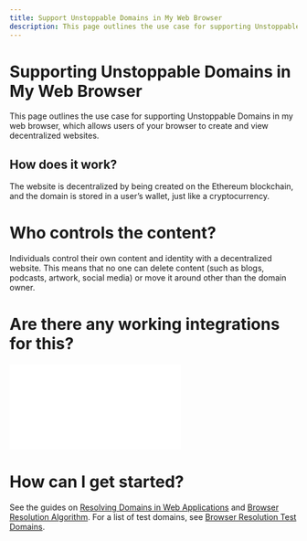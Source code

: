 ```yaml
---
title: Support Unstoppable Domains in My Web Browser
description: This page outlines the use case for supporting Unstoppable Domains in my web browser.
---
```


# Supporting Unstoppable Domains in My Web Browser

This page outlines the use case for supporting Unstoppable Domains in my web browser, which allows users of your browser to create and view decentralized websites. 

## How does it work?

The website is decentralized by being created on the Ethereum blockchain, and the domain is stored in a user’s wallet, just like a cryptocurrency. 

# Who controls the content? 

Individuals control their own content and identity with a decentralized website. This means that no one can delete content (such as blogs, podcasts, artwork, social media) or move it around other than the domain owner. 

# Are there any working integrations for this?

<embed src="/snippets/_compatible-browsers.md" />

# How can I get started? 

See the guides on [Resolving Domains in Web Applications](../developer-toolkit/resolve-domains-in-web-applications.md) and [Browser Resolution Algorithm](../developer-toolkit/resolve-domains-browser/browser-resolution-algorithm.md). For a list of test domains, see [Browser Resolution Test Domains](../developer-toolkit/resolve-domains-browser/test-domains.md).